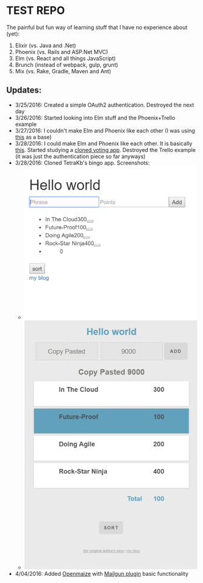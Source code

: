 # TEST REPO

The painful but fun way of learning stuff that I have no experience about (yet):

1. Elixir (vs. Java and .Net)
2. Phoenix (vs. Rails and ASP.Net MVC)
3. Elm (vs. React and all things JavaScript)
4. Brunch (instead of webpack, gulp, grunt)
5. Mix (vs. Rake, Gradle, Maven and Ant)

## Updates:

- 3/25/2016: Created a simple OAuth2 authentication. Destroyed the next day
- 3/26/2016: Started looking into Elm stuff and the Phoenix+Trello example
- 3/27/2016: I couldn't make Elm and Phoenix like each other (I was using [this](https://medium.com/@diamondgfx/setting-up-elm-with-phoenix-be3a9f55bac2#.mvw1cgk06) as a base)
- 3/28/2016: I could make Elm and Phoenix like each other. It is basically [this](http://www.cultivatehq.com/posts/phoenix-elm-2/). Started studying a [cloned voting app](https://github.com/terakilobyte/phoenix-elm-webpack-example). Destroyed the Trello example (it was just the authentication piece so far anyways)
- 3/28/2016: Cloned TetraKb's bingo app. Screenshots:
    - ![Before SCSS](screens/Screenshot1.PNG)
    - ![With SCSS](screens/Screenshot2.PNG)
- 4/04/2016: Added [Openmaize](https://github.com/riverrun/openmaize-phoenix) with [Mailgun plugin](https://github.com/chrismccord/mailgun) basic functionality